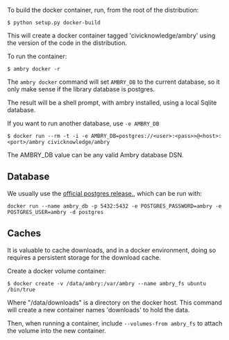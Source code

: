 
To build the docker container, run, from the root of the distribution: 

    $ python setup.py docker-build
    
This will create a docker container tagged 'civicknowledge/ambry' using the version of the code in the distribution.

To run the container:

    $ ambry docker -r
    
The `ambry docker` command will set `AMBRY_DB` to the current database, so it only make sense if the library
database is postgres. 
    
The result will be a shell prompt, with ambry installed, using a local Sqlite database. 

If you want to run another database, use `-e AMBRY_DB`

    $ docker run --rm -t -i -e AMBRY_DB=postgres://<user>:<pass>>@<host>:<port>/ambry civicknowledge/ambry

The AMBRY_DB value can be any valid Ambry database DSN. 

## Database

We usually use the [official postgres release.](https://hub.docker.com/_/postgres/), which can be run with:

    docker run --name ambry_db -p 5432:5432 -e POSTGRES_PASSWORD=ambry -e POSTGRES_USER=ambry -d postgres
    
## Caches

It is valuable to cache downloads, and in a docker environment, doing so requires a persistent storage for the download
cache. 

Create a docker volume container:

    $ docker create -v /data/ambry:/var/ambry --name ambry_fs ubuntu /bin/true
  

  
Where "/data/downloads" is a directory on the docker host. This command will create a new container names 
'downloads' to hold the data. 

Then, when running a container, include `--volumes-from ambry_fs` to attach the volume into the new container.
 